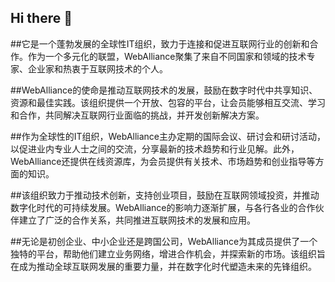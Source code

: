 ## Hi there 👋
##它是一个蓬勃发展的全球性IT组织，致力于连接和促进互联网行业的创新和合作。作为一个多元化的联盟，WebAlliance聚集了来自不同国家和领域的技术专家、企业家和热衷于互联网技术的个人。

##WebAlliance的使命是推动互联网技术的发展，鼓励在数字时代中共享知识、资源和最佳实践。该组织提供一个开放、包容的平台，让会员能够相互交流、学习和合作，共同解决互联网行业面临的挑战，并开发创新解决方案。

##作为全球性的IT组织，WebAlliance主办定期的国际会议、研讨会和研讨活动，以促进业内专业人士之间的交流，分享最新的技术趋势和行业见解。此外，WebAlliance还提供在线资源库，为会员提供有关技术、市场趋势和创业指导等方面的知识。

##该组织致力于推动技术创新，支持创业项目，鼓励在互联网领域投资，并推动数字化时代的可持续发展。WebAlliance的影响力逐渐扩展，与各行各业的合作伙伴建立了广泛的合作关系，共同推进互联网技术的发展和应用。

##无论是初创企业、中小企业还是跨国公司，WebAlliance为其成员提供了一个独特的平台，帮助他们建立业务网络，增进合作机会，并探索新的市场。该组织旨在成为推动全球互联网发展的重要力量，并在数字化时代塑造未来的先锋组织。
